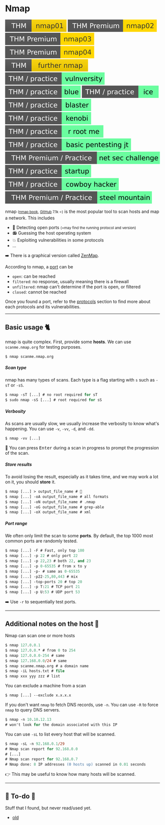 # Nmap

[![nmap01](../../../_badges/thm/nmap01.svg)](https://tryhackme.com/room/nmap01)
[![nmap02](../../../_badges/thmp/nmap02.svg)](https://tryhackme.com/room/nmap02)
[![nmap03](../../../_badges/thmp/nmap03.svg)](https://tryhackme.com/room/nmap03)
[![nmap04](../../../_badges/thmp/nmap04.svg)](https://tryhackme.com/room/nmap04)
[![furthernmap](../../../_badges/thm/furthernmap.svg)](https://tryhackme.com/room/furthernmap)
[![vulnversity](../../../_badges/thm-p/vulnversity.svg)](https://tryhackme.com/room/vulnversity)
[![blue](../../../_badges/thm-p/blue.svg)](https://tryhackme.com/room/blue)
[![ice](../../../_badges/thm-p/ice.svg)](https://tryhackme.com/room/ice)
[![blaster](../../../_badges/thm-p/blaster.svg)](https://tryhackme.com/room/blaster)
[![kenobi](../../../_badges/thm-p/kenobi.svg)](https://tryhackme.com/room/kenobi)
[![rrootme](../../../_badges/thm-p/rrootme.svg)](https://tryhackme.com/room/rrootme)
[![basicpentestingjt](../../../_badges/thm-p/basicpentestingjt.svg)](https://tryhackme.com/room/basicpentestingjt)
[![netsecchallenge](../../../_badges/thmp-p/netsecchallenge.svg)](https://tryhackme.com/room/netsecchallenge)
[![startup](../../../_badges/thm-p/startup.svg)](https://tryhackme.com/room/startup)
[![cowboyhacker](../../../_badges/thm-p/cowboyhacker.svg)](https://tryhackme.com/room/cowboyhacker)
[![steelmountain](../../../_badges/thmp-p/steelmountain.svg)](https://tryhackme.com/room/steelmountain)

<div class="row row-cols-md-2"><div>

nmap <small>([nmap book](https://nmap.org/book/), [GitHub](https://github.com/nmap/nmap) 7.1k ⭐)</small> is the most popular tool to scan hosts and map a network. This includes

* 🔎 Detecting open ports <small>(+may find the running protocol and version)</small>
* 📻 Guessing the host operating system
* 💥 Exploiting vulnerabilities in some protocols
* ...

➡️ There is a graphical version called [ZenMap](https://nmap.org/zenmap/).
</div><div>

According to nmap, a [port](/operating-systems/networking/knowledge/index.md#ports) can be 

* `open`: can be reached
* `filtered`: no response, usually meaning there is a firewall
* `unfiltered`: nmap can't determine if the port is open, or filtered
* `closed`: cannot be reached

Once you found a port, refer to the [protocols](/operating-systems/networking/knowledge/index.md#protocols) section to find more about each protocols and its vulnerabilities.
</div></div>

<hr class="sep-both">

## Basic usage 🐈

<div class="row row-cols-md-2"><div>

nmap is quite complex. First, provide some **hosts**. We can use `scanme.nmap.org` for testing purposes. 

```ps
$ nmap scanme.nmap.org
```

##### Scan type

nmap has many types of scans. Each type is a flag starting with `s` such as `-sT` or `-sS`.

```ps
$ nmap -sT [...] # no root required for sT
$ sudo nmap -sS [...] # root required for sS
```

##### Verbosity

As scans are usually slow, we usually increase the verbosity to know what's happening. You can use `-v`, `-vv`, `-d`, and `-dd`.

```ps
$ nmap -vv [...]
```

📌 You can press <kbd>Enter</kbd> during a scan in progress to prompt the progression of the scan.
</div><div>

##### Store results

To avoid losing the result, especially as it takes time, and we may work a lot on it, you should **store** it.

```ps
$ nmap [...] > output_file_name # 🤔
$ nmap [...] -oA output_file_name # all formats
$ nmap [...] -oN output_file_name # .nmap
$ nmap [...] -oG output_file_name # grep-able
$ nmap [...] -oX output_file_name # xml
```

##### Port range

We often only limit the scan to some **ports**. By default, the top 1000 most common ports are randomly tested.

```ps
$ nmap [...] -F # Fast, only top 100
$ nmap [...] -p 22 # only port 22
$ nmap [...] -p 22,23 # both 22, and 23
$ nmap [...] -p 0-65535 # from x to y
$ nmap [...] -p- # same as 0-65535
$ nmap [...] -p22-25,80,443 # mix
$ nmap [...] -top-ports 20 # top 20
$ nmap [...] -p T:21 # TCP port 21
$ nmap [...] -p U:53 # UDP port 53
```

➡️ Use `-r` to sequentially test ports.
</div></div>

<hr class="sep-both">

## Additional notes on the host 🎯

<div class="row row-cols-md-2 mt-4"><div>

Nmap can scan one or more hosts

```ps
$ nmap 127.0.0.1
$ nmap 127.0.0.* # from 0 to 254
$ nmap 127.0.0.0-254 # same
$ nmap 127.168.0.0/24 # same
$ nmap scanme.nmap.org # a domain name
$ nmap -iL hosts.txt # file
$ nmap xxx yyy zzz # list
```

You can exclude a machine from a scan

```ps
$ nmap [...] --exclude x.x.x.x
```
</div><div>

If you don't want `nmap` to fetch DNS records, use `-n`. You can use `-R` to force `nmap` to query DNS servers.

```ps
$ nmap -n 10.10.12.13
# won't look for the domain associated with this IP
```

You can use `-sL` to list every host that will be scanned.

```ps
$ nmap -sL -n 92.168.0.1/29
# Nmap scan report for 92.168.0.0
# [...]
# Nmap scan report for 92.168.0.7
# Nmap done: 8 IP addresses (0 hosts up) scanned in 0.01 seconds
```

👉 This may be useful to know how many hosts will be scanned.
</div></div>

<hr class="sep-both">

## 👻 To-do 👻

Stuff that I found, but never read/used yet.

<div class="row row-cols-md-2"><div>

* [old](_old.md)
</div><div>


</div></div>